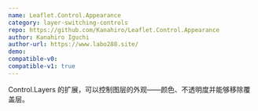 ```yaml
---
name: Leaflet.Control.Appearance
category: layer-switching-controls
repo: https://github.com/Kanahiro/Leaflet.Control.Appearance
author: Kanahiro Iguchi
author-url: https://www.labo288.site/
demo:
compatible-v0:
compatible-v1: true
---
```


Control.Layers 的扩展，可以控制图层的外观——颜色、不透明度并能够移除覆盖层。
